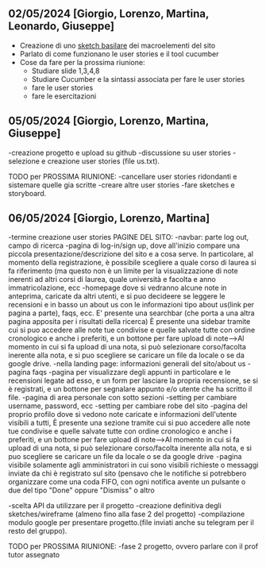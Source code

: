 ## 02/05/2024 [Giorgio, Lorenzo, Martina, Leonardo, Giuseppe]
- Creazione di uno [sketch basilare](https://discord.com/channels/1232708346415546421/1235584472720609352/1235603139349053600) dei macroelementi del sito
- Parlato di come funzionano le user stories e il tool cucumber
- Cose da fare per la prossima riunione:
  - Studiare slide 1,3,4,8
  - Studiare Cucumber e la sintassi associata per fare le user stories
  - fare le user stories
  - fare le esercitazioni
## 05/05/2024  [Giorgio, Lorenzo, Martina, Giuseppe]
-creazione progetto e upload su github
-discussione su user stories 
-selezione e creazione user stories (file us.txt).


TODO per PROSSIMA RIUNIONE:
   -cancellare user stories ridondanti e sistemare quelle gia scritte
   -creare altre user stories 
   -fare sketches e storyboard.


## 06/05/2024  [Giorgio, Lorenzo, Martina]
-termine creazione user stories
PAGINE DEL SITO:
-navbar: parte log out, campo di ricerca 
-pagina di log-in/sign up, dove all'inizio compare una piccola presentazione/descrizione del sito e a cosa serve. 
 In particolare, al momento della registrazione, è possibile scegliere a quale corso di laurea si fa riferimento (ma questo non è un limite per la visualizzazione di note inerenti ad altri corsi di laurea, quale università e facolta e anno immatricolazione, ecc
-homepage dove si vedranno alcune note in anteprima, caricate da altri utenti, e si puo decideere se leggere le recensioni e
  in basso un about us con le informazioni tipo about us(link per pagina a parte), faqs, ecc. 
  E' presente una searchbar (che porta a una altra pagina apposita per i risultati della ricerca)
   È presente una sidebar tramite cui si puo accedere alle note tue  condivise e quelle salvate tutte con ordine cronologico e anche i preferiti, e un bottone per fare upload  di note-->Al momento in cui si fa upload di una nota, si può selezionare corso/facolta inerente alla nota, e si puo scegliere se caricare un file  da locale o se da google drive.
-nella landing page: informazioni generali del sito/about us
-pagina faqs
-pagina per visualizzare degli appunti in particolare e  le recensioni legate ad esso, e un form per lasciare la propria recensione, se si è registrati, e un bottone per
 segnalare appunto e/o utente che ha scritto il file. 
-pagina di area personale con sotto sezioni
   -setting per cambiare username, password, ecc
   -setting per cambiare robe del sito
-pagina del proprio profilo dove si vedono note caricate e informazioni dell'utente visibili a tutti, È presente una sezione tramite cui si puo accedere alle note tue  condivise e quelle salvate tutte con ordine cronologico e anche i preferiti, e un bottone per fare upload di note-->Al momento in cui si fa upload di una nota, si può selezionare corso/facolta inerente alla nota, e si puo scegliere se caricare un file  da locale o se da google drive
⁃pagina visibile solamente agli amministratori in cui sono visibili richieste o messaggi inviate da chi è registrato sul sito (pensavo che le notifiche si potrebbero organizzare come una coda FIFO, con ogni notifica avente un pulsante o due del tipo "Done" oppure "Dismiss" o altro


-scelta API da utilizzare per il progetto
-creazione definitiva degli sketches/wireframe (almeno fino alla fase 2 del progetto)
-compilazione modulo google per presentare progetto.(file inviati anche su telegram per il resto del gruppo).
  
TODO per PROSSIMA RIUNIONE:
   -fase 2 progetto, ovvero parlare con il prof tutor assegnato 

